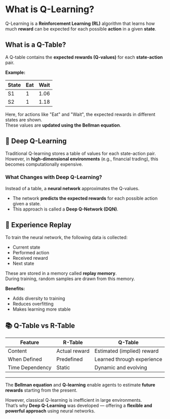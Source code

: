 # What is Q-Learning?

Q-Learning is a **Reinforcement Learning (RL)** algorithm that learns how much **reward** can be expected for each possible **action** in a given **state**.

## What is a Q-Table?

A Q-table contains the **expected rewards (Q-values)** for each **state-action** pair.

**Example:**

| State | Eat | Wait |
|-------|-----|------|
| S1    | 1   | 1.06 |
| S2    | 1   | 1.18 |

Here, for actions like "Eat" and "Wait", the expected rewards in different states are shown.  
These values are **updated using the Bellman equation**.

## 🧠 Deep Q-Learning

Traditional Q-learning stores a table of values for each state-action pair.  
However, in **high-dimensional environments** (e.g., financial trading), this becomes computationally expensive.

### What Changes with Deep Q-Learning?

Instead of a table, a **neural network** approximates the Q-values.

- The network **predicts the expected rewards** for each possible action given a state.
- This approach is called a **Deep Q-Network (DQN)**.

## 🔁 Experience Replay

To train the neural network, the following data is collected:

- Current state  
- Performed action  
- Received reward  
- Next state

These are stored in a memory called **replay memory**.  
During training, random samples are drawn from this memory.

**Benefits:**

- Adds diversity to training  
- Reduces overfitting  
- Makes learning more stable


## 📚 Q-Table vs R-Table

| Feature          | R-Table            | Q-Table                     |
|------------------|--------------------|-----------------------------|
| Content          | Actual reward      | Estimated (implied) reward |
| When Defined     | Predefined         | Learned through experience |
| Time Dependency  | Static             | Dynamic and evolving       |

---

The **Bellman equation** and **Q-learning** enable agents to estimate **future rewards** starting from the present.

However, classical Q-learning is inefficient in large environments.  
That’s why **Deep Q-Learning** was developed — offering a **flexible and powerful approach** using neural networks.

